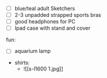 - [ ] blue/teal adult Sketchers
- [ ] 2-3 unpadded strapped sports bras
- [ ] good headphones for PC
- [ ] Ipad case with stand and cover

fun:
- [ ] aquarium lamp
- shirts:
	- ![[s-l1600 1.jpg]]